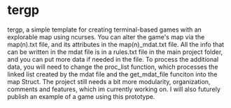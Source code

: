 # tergp
tergp, a simple template for creating terminal-based games with an explorable map using ncurses. 
You can alter the game's map via the map(n).txt file, and its attributes in the map(n)_mdat.txt file. All the info that can be written in the mdat file is in a rules.txt file in the main project folder, and you can put more data if needed in the file. To process the additional data, you will need to change the proc_list function, which processes the linked list created by the mdat file and the get_mdat_file funciton into the map Struct. 
The project still needs a bit more modularity, organization, comments and features, which im currently working on. I will also futurely publish an example of a game using this prototype.
